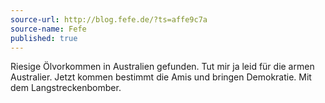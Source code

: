 ```yaml
---
source-url: http://blog.fefe.de/?ts=affe9c7a
source-name: Fefe
published: true
---
```


<p>Riesige Ölvorkommen in Australien gefunden. Tut mir ja leid für die armen Australier. Jetzt kommen bestimmt die Amis und bringen Demokratie. Mit dem Langstreckenbomber.</p>
 


